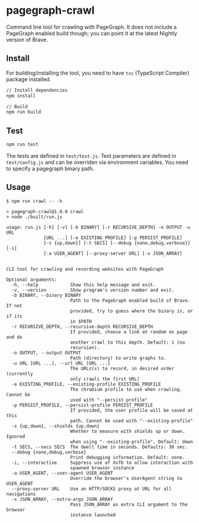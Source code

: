 pagegraph-crawl
===

Command line tool for crawling with PageGraph.  It does not include a
PageGraph enabled build though; you can point it at the latest Nightly
version of Brave.

Install
---
For building/installing the tool, you need to have `tsc` (TypeScript Compiler) package installed.

```bash
// Install dependencies
npm install

// Build
npm run build
```

Test
---
```bash
npm run test
```
The tests are defined in `test/test.js`. Test parameters are defined in `test/config.js` and can be overriden via environment variables. You need to specify a pagegraph binary path.

Usage
---

```
$ npm run crawl -- -h

> pagegraph-crawl@1.0.0 crawl
> node ./built/run.js

usage: run.js [-h] [-v] [-b BINARY] [-r RECURSIVE_DEPTH] -o OUTPUT -u URL
              [URL ...] [-e EXISTING_PROFILE] [-p PERSIST_PROFILE]
              [-s {up,down}] [-t SECS] [--debug {none,debug,verbose}] [-i]
              [-a USER_AGENT] [--proxy-server URL] [-x JSON_ARRAY]


CLI tool for crawling and recording websites with PageGraph

Optional arguments:
  -h, --help            Show this help message and exit.
  -v, --version         Show program's version number and exit.
  -b BINARY, --binary BINARY
                        Path to the PageGraph enabled build of Brave. If not
                        provided, try to guess where the binary is, or if its
                        in $PATH
  -r RECURSIVE_DEPTH, --recursive-depth RECURSIVE_DEPTH
                        If provided, choose a link at random on page and do
                        another crawl to this depth. Default: 1 (no
                        recursion).
  -o OUTPUT, --output OUTPUT
                        Path (directory) to write graphs to.
  -u URL [URL ...], --url URL [URL ...]
                        The URLs(s) to record, in desired order (currently
                        only crawls the first URL)
  -e EXISTING_PROFILE, --existing-profile EXISTING_PROFILE
                        The chromium profile to use when crawling. Cannot be
                        used with "--persist-profile"
  -p PERSIST_PROFILE, --persist-profile PERSIST_PROFILE
                        If provided, the user profile will be saved at this
                        path. Cannot be used with "--existing-profile"
  -s {up,down}, --shields {up,down}
                        Whether to measure with shields up or down. Ignored
                        when using "--existing-profile". Default: down
  -t SECS, --secs SECS  The dwell time in seconds. Defaults: 30 sec.
  --debug {none,debug,verbose}
                        Print debugging information. Default: none.
  -i, --interactive     Suppress use of Xvfb to allow interaction with
                        spawned browser instance
  -a USER_AGENT, --user-agent USER_AGENT
                        Override the browser's UserAgent string to USER_AGENT
  --proxy-server URL    Use an HTTP/SOCKS proxy at URL for all navigations
  -x JSON_ARRAY, --extra-args JSON_ARRAY
                        Pass JSON_ARRAY as extra CLI argument to the browser
                        instance launched
```

